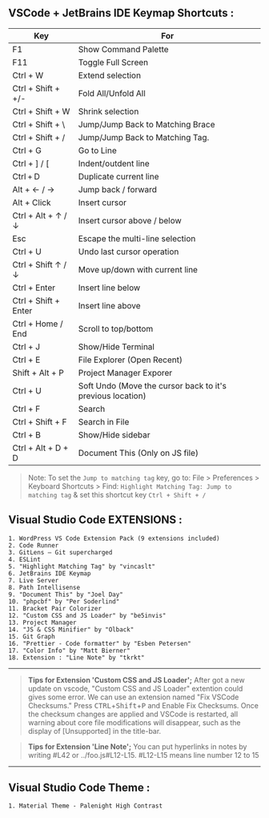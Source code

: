 ## VSCode + JetBrains IDE Keymap Shortcuts :

| Key | For |
| --- | --- |
 F1 | Show Command Palette
 F11 | Toggle Full Screen
 Ctrl + W | Extend selection
 Ctrl + Shift + +/- | Fold All/Unfold All
 Ctrl + Shift + W | Shrink selection
 Ctrl + Shift + \ | Jump/Jump Back to Matching Brace
 Ctrl + Shift + / | Jump/Jump Back to Matching Tag. 
 Ctrl + G | Go to Line
 Ctrl + ] / [ | Indent/outdent line
 Ctrl + D | Duplicate current line
 Alt + ← / → | Jump back / forward
 Alt + Click | Insert cursor
 Ctrl + Alt + ↑ / ↓ | Insert cursor above / below
 Esc | Escape the multi-line selection
 Ctrl + U | Undo last cursor operation
 Ctrl + Shift ↑ / ↓ | Move up/down with current line
 Ctrl + Enter | Insert line below
 Ctrl + Shift + Enter | Insert line above
 Ctrl + Home / End | Scroll to top/bottom
 Ctrl + J | Show/Hide Terminal
 Ctrl + E | File Explorer (Open Recent)
 Shift + Alt + P | Project Manager Exporer
 Ctrl + U | Soft Undo (Move the cursor back to it's previous location)
Ctrl + F | Search
Ctrl + Shift + F | Search in File
Ctrl + B | Show/Hide sidebar
Ctrl + Alt + D + D | Document This (Only on JS file)
> Note: To set the `Jump to matching tag` key, go to: File > Preferences > Keyboard Shortcuts > Find: `Highlight Matching Tag: Jump to matching tag` & set this shortcut key `Ctrl + Shift + /`

## Visual Studio Code EXTENSIONS :

    1. WordPress VS Code Extension Pack (9 extensions included)
    2. Code Runner
    3. GitLens — Git supercharged
    4. ESLint
    5. "Highlight Matching Tag" by "vincaslt"
    6. JetBrains IDE Keymap
    7. Live Server
    8. Path Intellisense
    9. "Document This" by "Joel Day"
    10. "phpcbf" by "Per Soderlind"
    11. Bracket Pair Colorizer
    12. "Custom CSS and JS Loader" by "be5invis"
    13. Project Manager
    14. "JS & CSS Minifier" by "Olback"
    15. Git Graph
    16. "Prettier - Code formatter" by "Esben Petersen"
    17. "Color Info" by "Matt Bierner"
    18. Extension : "Line Note" by "tkrkt"

___
> **Tips for Extension 'Custom CSS and JS Loader';** After got a new update on vscode, "Custom CSS and JS Loader" extention could gives some error. We can use an extension named "Fix VSCode Checksums." Press <kbd>CTRL</kbd>+<kbd>Shift</kbd>+<kbd>P</kbd> and Enable Fix Checksums. Once the checksum changes are applied and VSCode is restarted, all warning about core file modifications will disappear, such as the display of [Unsupported] in the title-bar.

> **Tips for Extension 'Line Note';** You can put hyperlinks in notes by writing #L42 or ../foo.js#L12-L15. #L12-L15 means line number 12 to 15
___

## Visual Studio Code Theme :

    1. Material Theme - Palenight High Contrast
